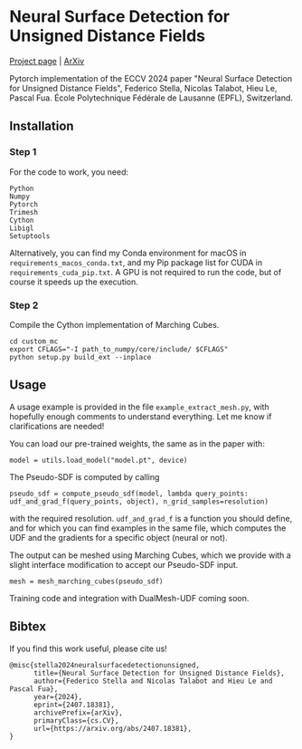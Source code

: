 # Neural Surface Detection for Unsigned Distance Fields

[Project page](https://ilceltico.github.io/nsdudf/) | [ArXiv](https://arxiv.org/abs/2407.18381)

Pytorch implementation of the ECCV 2024 paper "Neural Surface Detection for Unsigned Distance Fields", Federico Stella, Nicolas Talabot, Hieu Le, Pascal Fua. École Polytechnique Fédérale de Lausanne (EPFL), Switzerland.

## Installation
### Step 1
For the code to work, you need:
```
Python
Numpy
Pytorch
Trimesh
Cython
Libigl
Setuptools
```

Alternatively, you can find my Conda environment for macOS in `requirements_macos_conda.txt`, and my Pip package list for CUDA in `requirements_cuda_pip.txt`. A GPU is not required to run the code, but of course it speeds up the execution.

### Step 2
Compile the Cython implementation of Marching Cubes.
```
cd custom_mc
export CFLAGS="-I path_to_numpy/core/include/ $CFLAGS"
python setup.py build_ext --inplace
```


## Usage
A usage example is provided in the file `example_extract_mesh.py`, with hopefully enough comments to understand everything. Let me know if clarifications are needed!

You can load our pre-trained weights, the same as in the paper with:
```
model = utils.load_model("model.pt", device)
```
The Pseudo-SDF is computed by calling
```
pseudo_sdf = compute_pseudo_sdf(model, lambda query_points: udf_and_grad_f(query_points, object), n_grid_samples=resolution)
```
with the required resolution. `udf_and_grad_f` is a function you should define, and for which you can find examples in the same file, which computes the UDF and the gradients for a specific object (neural or not).

The output can be meshed using Marching Cubes, which we provide with a slight interface modification to accept our Pseudo-SDF input.
```
mesh = mesh_marching_cubes(pseudo_sdf)
```

Training code and integration with DualMesh-UDF coming soon.

## Bibtex
If you find this work useful, please cite us!
```
@misc{stella2024neuralsurfacedetectionunsigned,
      title={Neural Surface Detection for Unsigned Distance Fields}, 
      author={Federico Stella and Nicolas Talabot and Hieu Le and Pascal Fua},
      year={2024},
      eprint={2407.18381},
      archivePrefix={arXiv},
      primaryClass={cs.CV},
      url={https://arxiv.org/abs/2407.18381}, 
}
```